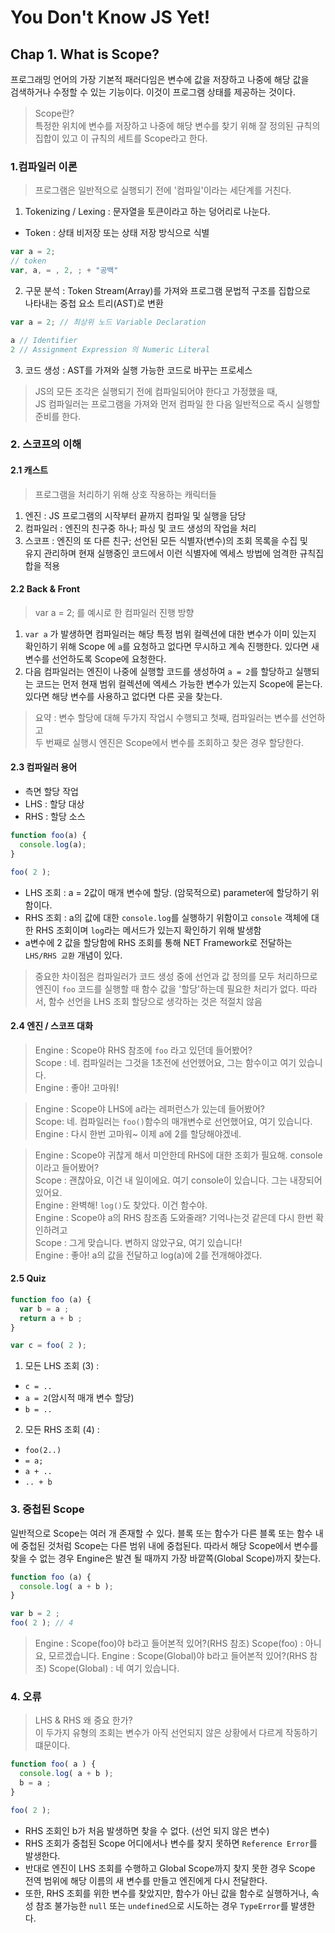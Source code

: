 # You Don't Know JS Yet!
## Chap 1. What is Scope?
프로그래밍 언어의 가장 기본적 패러다임은 변수에 값을 저장하고 나중에 해당 값을  
검색하거나 수정할 수 있는 기능이다. 이것이 프로그램 상태를 제공하는 것이다.  
> Scope란?  
특정한 위치에 변수를 저장하고 나중에 해당 변수를 찾기 위해 잘 정의된 규칙의  
집합이 있고 이 규칙의 세트를 Scope라고 한다.

### 1.컴파일러 이론
> 프로그램은 일반적으로 실행되기 전에 '컴파일'이라는 세단계를 거친다.

1. Tokenizing / Lexing : 문자열을 토큰이라고 하는 덩어리로 나눈다.
- Token : 상태 비저장 또는 상태 저장 방식으로 식별 

```js
var a = 2; 
// token
var, a, = , 2, ; + "공백"
```
2. 구문 분석 : Token Stream(Array)를 가져와 프로그램 문법적 구조를 집합으로  
나타내는 중첩 요소 트리(AST)로 변환
```js
var a = 2; // 최상위 노드 Variable Declaration

a // Identifier
2 // Assignment Expression 의 Numeric Literal
```
3. 코드 생성 : AST를 가져와 실행 가능한 코드로 바꾸는 프로세스

> JS의 모든 조각은 실행되기 전에 컴파일되어야 한다고 가정했을 때,  
JS 컴파일러는 프로그램을 가져와 먼저 컴파일 한 다음 일반적으로 즉시 실행할 준비를 한다.


### 2. 스코프의 이해
#### 2.1 캐스트 
> 프로그램을 처리하기 위해 상호 작용하는 캐릭터들
1. 엔진 : JS 프로그램의 시작부터 끝까지 컴파일 및 실행을 담당
2. 컴파일러 : 엔진의 친구중 하나; 파싱 및 코드 생성의 작업을 처리
3. 스코프 : 엔진의 또 다른 친구; 선언된 모든 식별자(변수)의 조회 목록을 수집 및  
유지 관리하며 현재 실행중인 코드에서 이런 식별자에 엑세스 방법에 엄격한 규칙집합을 적용

#### 2.2 Back & Front
> var a = 2; 를 예시로 한 컴파일러 진행 방향
1. `var a` 가 발생하면 컴파일러는 해당 특정 범위 컬렉션에 대한 변수가 이미 있는지 확인하기 위해 Scope 에 `a`를 요청하고 없다면 무시하고 계속 진행한다. 있다면 새 변수를 선언하도록 Scope에 요청한다.
2. 다음 컴파일러는 엔진이 나중에 실행할 코드를 생성하여 `a = 2`를 할당하고 실행되는 코드는 먼저 현재 범위 컬렉션에 엑세스 가능한 변수가 있는지 Scope에 묻는다.  
있다면 해당 변수를 사용하고 없다면 다른 곳을 찾는다.

> 요약 : 변수 할당에 대해 두가지 작업시 수행되고 첫째, 컴파일러는 변수를 선언하고  
두 번째로 실행시 엔진은 Scope에서 변수를 조회하고 찾은 경우 할당한다.

#### 2.3 컴파일러 용어 
* 측면 할당 작업
 * LHS : 할당 대상
 * RHS : 할당 소스

```js
function foo(a) {
  console.log(a);
}

foo( 2 ); 
```
- LHS 조회 : a = 2값이 매개 변수에 할당. (암묵적으로) parameter에 할당하기 위함이다.
- RHS 조회 : a의 값에 대한 `console.log`를 실행하기 위함이고 `console` 객체에 대한 RHS 조회이며 `log`라는 메서드가 있는지 확인하기 위해 발생함
- a변수에 2 값을 할당함에 RHS 조회를 통해 NET Framework로 전달하는 `LHS/RHS 교환` 개념이 있다.

> 중요한 차이점은 컴파일러가 코드 생성 중에 선언과 값 정의를 모두 처리하므로 엔진이 `foo` 코드를 실행할 때 함수 값을 '할당'하는데 필요한 처리가 없다. 따라서, 함수 선언을 LHS 조회 할당으로 생각하는 것은 적절치 않음

#### 2.4 엔진 / 스코프 대화
> Engine : Scope야 RHS 참조에 `foo` 라고 있던데 들어봤어?  
> Scope : 네. 컴파일러는 그것을 1초전에 선언헸어요, 그는 함수이고 여기 있습니다.  
> Engine : 좋아! 고마워!  

> Engine : Scope야 LHS에 a라는 레퍼런스가 있는데 들어봤어?  
> Scope: 네. 컴파일러는 `foo()`함수의 매개변수로 선언했어요, 여기 있습니다.  
> Engine : 다시 한번 고마워~ 이제 a에 2를 할당해야겠네.  

> Engine : Scope야 귀찮게 해서 미안한데 RHS에 대한 조회가 필요해. console이라고 들어봤어?  
> Scope : 괜찮아요, 이건 내 일이에요. 여기 console이 있습니다. 그는 내장되어 있어요.  
> Engine : 완벽해! `log()`도 찾았다. 이건 함수야.  
> Engine : Scope야 a의 RHS 참조좀 도와줄래? 기억나는것 같은데 다시 한번 확인하려고  
> Scope : 그게 맞습니다. 변하지 않았구요, 여기 있습니다!  
> Engine : 좋아! a의 값을 전달하고 log(a)에 2를 전개해야겠다.  

#### 2.5 Quiz
```js
function foo (a) {
  var b = a ;
  return a + b ;
}

var c = foo( 2 ); 
```

1. 모든 LHS 조회 (3) : 
- `c = ..` 
- `a = 2`(암시적 매개 변수 할당)
- `b = ..`
2. 모든 RHS 조회 (4) :
- `foo(2..)`
-  `= a;`
- `a + ..`
- `.. + b`

### 3. 중첩된 Scope
일반적으로 Scope는 여러 개 존재할 수 있다.
블록 또는 함수가 다른 블록 또는 함수 내에 중첩된 것처럼 Scope는 다른 범위 내에 중첩된다.
따라서 해당 Scope에서 변수를 찾을 수 없는 경우 Engine은 발견 될 때까지 가장 바깥쪽(Global Scope)까지 찾는다.
```js
function foo (a) {
  console.log( a + b );
}

var b = 2 ;
foo( 2 ); // 4
```

> Engine : Scope(foo)야 b라고 들어본적 있어?(RHS 참조)
> Scope(foo) : 아니요, 모르겠습니다.
> Engine : Scope(Global)야 b라고 들어본적 있어?(RHS 참조)
> Scope(Global) : 네 여기 있습니다.

### 4. 오류
> LHS & RHS 왜 중요 한가?  
이 두가지 유형의 조회는 변수가 아직 선언되지 않은 상황에서 다르게 작동하기 떄문이다.

```js
function foo( a ) {
  console.log( a + b );
  b = a ;
}

foo( 2 );
```
- RHS 조회인 b가 처음 발생하면 찾을 수 없다. (선언 되지 않은 변수)
- RHS 조회가 중첩된 Scope 어디에서나 변수를 찾지 못하면 `Reference Error`를 발생한다.  
- 반대로 엔진이 LHS 조회를 수행하고 Global Scope까지 찾지 못한 경우 Scope 전역 범위에 해당 이름의 새 변수를 만들고 엔진에게 다시 전달한다.  
- 또한, RHS 조회를 위한 변수를 찾았지만, 함수가 아닌 값을 함수로 실행하거나, 속성 참조 불가능한 `null` 또는 `undefined`으로 시도하는 경우 `TypeError`를 발생한다.
